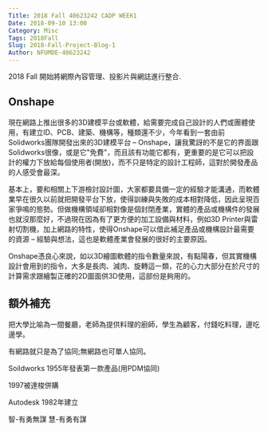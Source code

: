 ```yaml
---
Title: 2018 Fall 40623242 CADP WEEK1
Date: 2018-09-10 13:00
Category: Misc
Tags: 2018Fall
Slug: 2018-Fall-Project-Blog-1
Author: NFUMDE-40623242
---
```


2018 Fall 開始將網際內容管理、投影片與網誌進行整合.

<!-- PELICAN_END_SUMMARY -->

Onshape
----

現在網路上推出很多的3D建模平台或軟體，給需要完成自己設計的人們或團體使用，有建立ID、PCB、建築、機構等，種類還不少，今年看到一套由前Solidworks團隊開發出來的3D建模平台 – Onshape，讓我驚訝的不是它的界面跟Solidworks很像，或是它"免費"，而且該有功能它都有，更重要的是它可以把設計的權力下放給每個使用者(開放)，而不只是特定的設計工程師，這對於開發產品的人感受會最深。

基本上，要和相關上下游檢討設計圖，大家都要具備一定的經驗才能溝通，而軟體業早在很久以前就把開發平台下放，使得訓練與失敗的成本相對降低，因此呈現百家爭鳴的態勢。但做機構領域卻相對像是個封閉產業，實體的產品或機構件的發展也就沒那麼好，不過現在因為有了更方便的加工設備與材料，例如3D Printer與雷射切割機，加上網路的特性，使得Onshape可以借此補足產品或機構設計最需要的資源 – 經驗與想法，這也是軟體產業會發展的很好的主要原因。

Onshape憑良心來說，如以3D繪圖軟體的指令數量來說，有點陽春，但其實機構設計會用到的指令，大多是長肉、減肉、旋轉這一類，花的心力大部分在於尺寸的計算需求跟繪製正確的2D圖面供3D使用，這部份是夠用的。

額外補充
----

把大學比喻為一間餐廳，老師為提供料理的廚師，學生為顧客，付錢吃料理，邊吃邊學。

有網路就只是為了協同;無網路也可單人協同。

Soildworks 1955年發表第一款產品(用PDM協同)

1997被達梭併購

Autodesk 1982年建立

智-有勇無謀
慧-有勇有謀